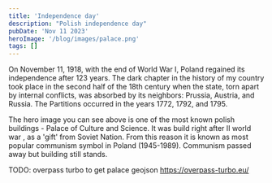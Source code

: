```yaml
---
title: 'Independence day'
description: "Polish independence day"
pubDate: 'Nov 11 2023'
heroImage: '/blog/images/palace.png'
tags: []
---
```

On November 11, 1918, with the end of World War I, Poland regained its independence after 123 years. The dark chapter in the history of my country took place in the second half of the 18th century when the state, torn apart by internal conflicts, was absorbed by its neighbors: Prussia, Austria, and Russia.
The Partitions occurred in the years 1772, 1792, and 1795. 

The hero image you can see above is one of the most known polish buildings - Palace of Culture and Science. It was build right after II world war , as a 'gift' from Soviet Nation. From this reason it is known as most popular communism symbol in Poland (1945-1989). Communism passed away but building still stands.



TODO: overpass turbo to get palace geojson https://overpass-turbo.eu/